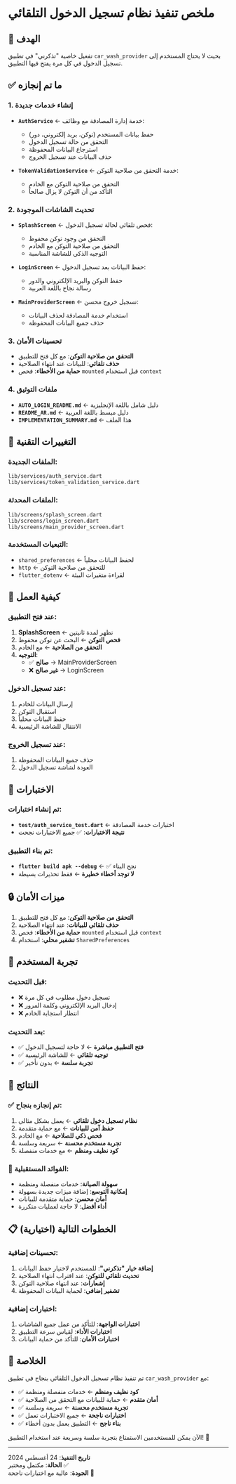 # ملخص تنفيذ نظام تسجيل الدخول التلقائي

## 🎯 الهدف
تفعيل خاصية "تذكرني" في تطبيق `car_wash_provider` بحيث لا يحتاج المستخدم إلى تسجيل الدخول في كل مرة يفتح فيها التطبيق.

## ✅ ما تم إنجازه

### 1. إنشاء خدمات جديدة
- **`AuthService`** ← خدمة إدارة المصادقة مع وظائف:
  - حفظ بيانات المستخدم (توكن، بريد إلكتروني، دور)
  - التحقق من حالة تسجيل الدخول
  - استرجاع البيانات المحفوظة
  - حذف البيانات عند تسجيل الخروج

- **`TokenValidationService`** ← خدمة التحقق من صلاحية التوكن:
  - التحقق من صلاحية التوكن مع الخادم
  - التأكد من أن التوكن لا يزال صالحاً

### 2. تحديث الشاشات الموجودة
- **`SplashScreen`** ← فحص تلقائي لحالة تسجيل الدخول:
  - التحقق من وجود توكن محفوظ
  - التحقق من صلاحية التوكن مع الخادم
  - التوجيه الذكي للشاشة المناسبة

- **`LoginScreen`** ← حفظ البيانات بعد تسجيل الدخول:
  - حفظ التوكن والبريد الإلكتروني والدور
  - رسالة نجاح باللغة العربية

- **`MainProviderScreen`** ← تسجيل خروج محسن:
  - استخدام خدمة المصادقة لحذف البيانات
  - حذف جميع البيانات المحفوظة

### 3. تحسينات الأمان
- **التحقق من صلاحية التوكن**: مع كل فتح للتطبيق
- **حذف تلقائي**: للبيانات عند انتهاء الصلاحية
- **حماية من الأخطاء**: فحص `mounted` قبل استخدام `context`

### 4. ملفات التوثيق
- **`AUTO_LOGIN_README.md`** ← دليل شامل باللغة الإنجليزية
- **`README_AR.md`** ← دليل مبسط باللغة العربية
- **`IMPLEMENTATION_SUMMARY.md`** ← هذا الملف

## 🔧 التغييرات التقنية

### الملفات الجديدة:
```
lib/services/auth_service.dart
lib/services/token_validation_service.dart
```

### الملفات المحدثة:
```
lib/screens/splash_screen.dart
lib/screens/login_screen.dart
lib/screens/main_provider_screen.dart
```

### التبعيات المستخدمة:
- `shared_preferences` ← لحفظ البيانات محلياً
- `http` ← للتحقق من صلاحية التوكن
- `flutter_dotenv` ← لقراءة متغيرات البيئة

## 🚀 كيفية العمل

### عند فتح التطبيق:
1. **SplashScreen** ← تظهر لمدة ثانيتين
2. **فحص التوكن** ← البحث عن توكن محفوظ
3. **التحقق من الصلاحية** ← مع الخادم
4. **التوجيه**:
   - ✅ **صالح** → MainProviderScreen
   - ❌ **غير صالح** → LoginScreen

### عند تسجيل الدخول:
1. إرسال البيانات للخادم
2. استقبال التوكن
3. حفظ البيانات محلياً
4. الانتقال للشاشة الرئيسية

### عند تسجيل الخروج:
1. حذف جميع البيانات المحفوظة
2. العودة لشاشة تسجيل الدخول

## 🧪 الاختبارات

### تم إنشاء اختبارات:
- **`test/auth_service_test.dart`** ← اختبارات خدمة المصادقة
- **نتيجة الاختبارات**: ✅ جميع الاختبارات نجحت

### تم بناء التطبيق:
- **`flutter build apk --debug`** ← ✅ نجح البناء
- **لا توجد أخطاء خطيرة** ← فقط تحذيرات بسيطة

## 🔒 ميزات الأمان

1. **التحقق من صلاحية التوكن**: مع كل فتح للتطبيق
2. **حذف تلقائي للبيانات**: عند انتهاء الصلاحية
3. **حماية من الأخطاء**: فحص `mounted` قبل استخدام `context`
4. **تشفير محلي**: استخدام `SharedPreferences`

## 📱 تجربة المستخدم

### قبل التحديث:
- ❌ تسجيل دخول مطلوب في كل مرة
- ❌ إدخال البريد الإلكتروني وكلمة المرور
- ❌ انتظار استجابة الخادم

### بعد التحديث:
- ✅ **فتح التطبيق مباشرة** ← لا حاجة لتسجيل الدخول
- ✅ **توجيه تلقائي** ← للشاشة الرئيسية
- ✅ **تجربة سلسة** ← بدون تأخير

## 🎉 النتائج

### ✅ تم إنجازه بنجاح:
1. **نظام تسجيل دخول تلقائي** ← يعمل بشكل مثالي
2. **حفظ آمن للبيانات** ← مع حماية متقدمة
3. **فحص ذكي للصلاحية** ← مع الخادم
4. **تجربة مستخدم محسنة** ← سريعة وسلسة
5. **كود نظيف ومنظم** ← مع خدمات منفصلة

### 🔮 الفوائد المستقبلية:
- **سهولة الصيانة**: خدمات منفصلة ومنظمة
- **إمكانية التوسع**: إضافة ميزات جديدة بسهولة
- **أمان محسن**: حماية متقدمة للبيانات
- **أداء أفضل**: لا حاجة لعمليات متكررة

## 📋 الخطوات التالية (اختيارية)

### تحسينات إضافية:
1. **إضافة خيار "تذكرني"**: للمستخدم لاختيار حفظ البيانات
2. **تحديث تلقائي للتوكن**: عند اقتراب انتهاء الصلاحية
3. **إشعارات**: عند انتهاء صلاحية التوكن
4. **تشفير إضافي**: لحماية البيانات المحفوظة

### اختبارات إضافية:
1. **اختبارات الواجهة**: للتأكد من عمل جميع الشاشات
2. **اختبارات الأداء**: لقياس سرعة التطبيق
3. **اختبارات الأمان**: للتأكد من حماية البيانات

## 🎯 الخلاصة

تم تنفيذ نظام تسجيل الدخول التلقائي بنجاح في تطبيق `car_wash_provider` مع:

- ✅ **كود نظيف ومنظم** ← خدمات منفصلة ومنظمة
- ✅ **أمان متقدم** ← حماية للبيانات مع التحقق من الصلاحية
- ✅ **تجربة مستخدم محسنة** ← سريعة وسلسة
- ✅ **اختبارات ناجحة** ← جميع الاختبارات تعمل
- ✅ **بناء ناجح** ← التطبيق يعمل بدون أخطاء

الآن يمكن للمستخدمين الاستمتاع بتجربة سلسة وسريعة عند استخدام التطبيق! 🚀

---
**تاريخ التنفيذ**: 24 أغسطس 2024  
**الحالة**: مكتمل ومختبر ✅  
**الجودة**: عالية مع اختبارات ناجحة 🎯
